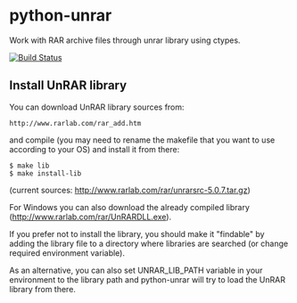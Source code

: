 python-unrar
============

Work with RAR archive files through unrar library using ctypes.

[![Build Status](https://travis-ci.org/matiasb/python-unrar.png?branch=master)](https://travis-ci.org/matiasb/python-unrar)


Install UnRAR library
---------------------

You can download UnRAR library sources from:

    http://www.rarlab.com/rar_add.htm

and compile (you may need to rename the makefile that you want to use according to your OS) and install it from there:

    $ make lib
    $ make install-lib

(current sources: http://www.rarlab.com/rar/unrarsrc-5.0.7.tar.gz)

For Windows you can also download the already compiled library (http://www.rarlab.com/rar/UnRARDLL.exe).

If you prefer not to install the library, you should make it "findable" by adding the library file to a directory where libraries are searched (or change required environment variable).

As an alternative, you can also set UNRAR_LIB_PATH variable in your environment to the library path and python-unrar will try to load the UnRAR library from there.
